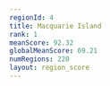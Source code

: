 ```yaml
---
regionId: 4
title: Macquarie Island
rank: 1
meanScore: 92.32
globalMeanScore: 69.21
numRegions: 220
layout: region_score
---
```

